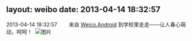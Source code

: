 layout: weibo
date: 2013-04-14 18:32:57
---
<meta name="referrer" content="no-referrer" />

2013-04-14 18:32:57  &nbsp;&nbsp;&nbsp;&nbsp;&nbsp;&nbsp; 来自 <a href="http://app.weibo.com/t/feed/l4RWD" rel="nofollow">Weico.Android</a>
到学校里走走——让人春心萌动，呵呵！ ​​​
![图片](https://ww4.sinaimg.cn/large/6d2a6003jw1e3pboogt5qj.jpg)
